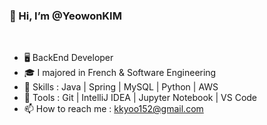 
### 👋 Hi, I’m @YeowonKIM
<br>

- 🖥️ BackEnd Developer
- 🎓 I majored in French & Software Engineering
- 👀 Skills : Java | Spring | MySQL | Python |  AWS  
- 🔨 Tools :  Git  |  IntelliJ IDEA  | Jupyter Notebook | VS Code 
- 📫 How to reach me : kkyoo152@gmail.com<br>
 
<br><br>





<!---
YeowonKIM/YeowonKIM is a ✨ special ✨ repository because its `README.md` (this file) appears on your GitHub profile.
You can click the Preview link to take a look at your changes.
--->

